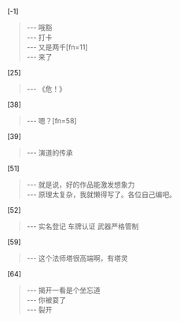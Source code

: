 
[-1] 
>--- 哦豁<br>
>--- 打卡<br>
>--- 又是两千[fn=11]<br>
>--- 来了<br>

[25] 
>--- 《危！》<br>

[38] 
>--- 嗯？[fn=58]<br>

[39] 
>--- 演道的传承<br>

[51] 
>--- 就是说，好的作品能激发想象力<br>
>--- 原理太复杂，我就懒得写了。各位自己编吧。<br>

[52] 
>--- 实名登记  车牌认证  武器严格管制<br>

[59] 
>--- 这个法师塔很高端啊，有塔灵<br>

[64] 
>--- 揭开一看是个坐忘道<br>
>--- 你被耍了<br>
>--- 裂开<br>
